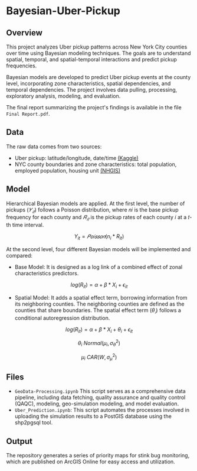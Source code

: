 # Bayesian-Uber-Pickup

## Overview

This project analyzes Uber pickup patterns across New York City counties over time using Bayesian modeling techniques. The goals are to understand spatial, temporal, and spatial-temporal interactions and predict pickup frequencies. 

Bayesian models are developed to predict Uber pickup events at the county level, incorporating zone characteristics, spatial dependencies, and temporal dependencies. The project involves data pulling, processing, exploratory analysis, modeling, and evaluation.

The final report summarizing the project's findings is available in the file `Final Report.pdf`.

## Data
The raw data comes from two sources:
 
  * Uber pickup: latitude/longitude, date/time [(Kaggle)](https://www.kaggle.com/fivethirtyeight/uber-pickups-in-new-york-city)
  * NYC county boundaries and zone characteristics: total population, employed population, housing unit [(NHGIS)](https://data2.nhgis.org/main)

## Model
Hierarchical Bayesian models are applied. At the first level, the number of pickups ($𝑌_{𝑖𝑡}$) follows a Poisson distribution, where 𝑛𝑖 is the base pickup frequency for each county and $𝑅_{𝑖𝑡}$ is the pickup rates of each county 𝑖 at a 𝑡-th time interval.

$$
Y_{it} = 𝑃𝑜𝑖𝑠𝑠𝑜𝑛(n_i* R_{it})
$$

At the second level, four different Bayesian models will be implemented and compared:
 * Base Model: It is designed as a log link of a combined effect of zonal characteristics predictors.

 $$
 log(R_{it}) = \alpha + \beta * X_i + \epsilon_{it}
 $$

 * Spatial Model: It adds a spatial effect term, borrowing information from its neighboring counties. The neighboring counties are defined as the counties that share boundaries. The spatial effect term ($\theta_𝑖$) follows a conditional autoregression distribution.

 $$
 log(R_{it}) = \alpha + \beta * X_i + \theta_i + \epsilon_{it}
 $$
 
 $$
 \theta_i ~ Normal(\mu_i,{\sigma_\theta}^2)
 $$
 
 $$
 \mu_i ~ CAR(W, {\sigma_\mu}^2)
 $$

## Files
  * `GeoData-Processing.ipynb` This script serves as a comprehensive data pipeline, including data fetching, quality assurance and quality control (QAQC), modeling, geo-simulation modeling, and model evaluation.
  * `Uber_Prediction.ipynb`:  This script automates the processes involved in uploading the simulation results to a PostGIS database using the shp2pgsql tool.

## Output
The repository generates a series of priority maps for stink bug monitoring, which are published on ArcGIS Online for easy access and utilization.
